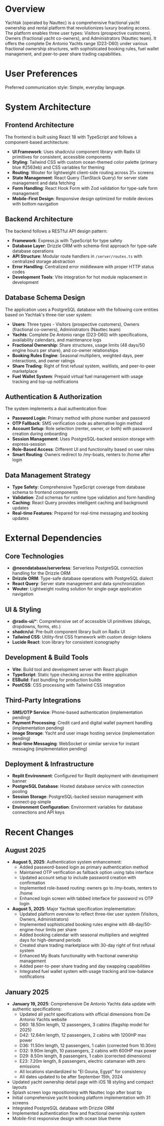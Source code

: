 # Overview

Yachtak (operated by Nauttec) is a comprehensive fractional yacht ownership and rental platform that revolutionizes luxury boating access. The platform enables three user types: Visitors (prospective customers), Owners (fractional yacht co-owners), and Administrators (Nauttec team). It offers the complete De Antonio Yachts range (D23-D60) under various fractional ownership structures, with sophisticated booking rules, fuel wallet management, and peer-to-peer share trading capabilities.

# User Preferences

Preferred communication style: Simple, everyday language.

# System Architecture

## Frontend Architecture

The frontend is built using React 18 with TypeScript and follows a component-based architecture:

- **UI Framework**: Uses shadcn/ui component library with Radix UI primitives for consistent, accessible components
- **Styling**: Tailwind CSS with custom ocean-themed color palette (primary blue #2563eb) and CSS variables for theming
- **Routing**: Wouter for lightweight client-side routing across 31+ screens
- **State Management**: React Query (TanStack Query) for server state management and data fetching
- **Form Handling**: React Hook Form with Zod validation for type-safe form management
- **Mobile-First Design**: Responsive design optimized for mobile devices with bottom navigation

## Backend Architecture

The backend follows a RESTful API design pattern:

- **Framework**: Express.js with TypeScript for type safety
- **Database Layer**: Drizzle ORM with schema-first approach for type-safe database operations
- **API Structure**: Modular route handlers in `/server/routes.ts` with centralized storage abstraction
- **Error Handling**: Centralized error middleware with proper HTTP status codes
- **Development Tools**: Vite integration for hot module replacement in development

## Database Schema Design

The application uses a PostgreSQL database with the following core entities based on Yachtak's three-tier user system:

- **Users**: Three types - Visitors (prospective customers), Owners (fractional co-owners), Administrators (Nauttec team)
- **Yachts**: Complete De Antonio range (D23-D60) with specifications, availability calendars, and maintenance logs
- **Fractional Ownership**: Share structures, usage limits (48 days/50 engine hours per share), and co-owner relationships
- **Booking Rules Engine**: Seasonal multipliers, weighted days, peer interactions, and owner ratings
- **Share Trading**: Right of first refusal system, waitlists, and peer-to-peer marketplace
- **Fuel Wallet System**: Prepaid virtual fuel management with usage tracking and top-up notifications

## Authentication & Authorization

The system implements a dual authentication flow:

- **Password Login**: Primary method with phone number and password
- **OTP Fallback**: SMS verification code as alternative login method
- **Account Setup**: Role selection (renter, owner, or both) with password creation during onboarding
- **Session Management**: Uses PostgreSQL-backed session storage with express-session
- **Role-Based Access**: Different UI and functionality based on user roles
- **Smart Routing**: Owners redirect to /my-boats, renters to /home after login

## Data Management Strategy

- **Type Safety**: Comprehensive TypeScript coverage from database schema to frontend components
- **Validation**: Zod schemas for runtime type validation and form handling
- **Caching**: React Query provides intelligent caching and background updates
- **Real-time Features**: Prepared for real-time messaging and booking updates

# External Dependencies

## Core Technologies

- **@neondatabase/serverless**: Serverless PostgreSQL connection handling for the Drizzle ORM
- **Drizzle ORM**: Type-safe database operations with PostgreSQL dialect
- **React Query**: Server state management and data synchronization
- **Wouter**: Lightweight routing solution for single-page application navigation

## UI & Styling

- **@radix-ui/***: Comprehensive set of accessible UI primitives (dialogs, dropdowns, forms, etc.)
- **shadcn/ui**: Pre-built component library built on Radix UI
- **Tailwind CSS**: Utility-first CSS framework with custom design tokens
- **Lucide React**: Icon library for consistent iconography

## Development & Build Tools

- **Vite**: Build tool and development server with React plugin
- **TypeScript**: Static type checking across the entire application
- **ESBuild**: Fast bundling for production builds
- **PostCSS**: CSS processing with Tailwind CSS integration

## Third-Party Integrations

- **SMS/OTP Service**: Phone-based authentication (implementation pending)
- **Payment Processing**: Credit card and digital wallet payment handling (implementation pending)
- **Image Storage**: Yacht and user image hosting service (implementation pending)
- **Real-time Messaging**: WebSocket or similar service for instant messaging (implementation pending)

## Deployment & Infrastructure

- **Replit Environment**: Configured for Replit deployment with development banner
- **PostgreSQL Database**: Hosted database service with connection pooling
- **Session Storage**: PostgreSQL-backed session management with connect-pg-simple
- **Environment Configuration**: Environment variables for database connections and API keys

# Recent Changes

## August 2025
- **August 5, 2025**: Authentication system enhancement:
  - Added password-based login as primary authentication method
  - Maintained OTP verification as fallback option using tabs interface
  - Updated account setup to include password creation with confirmation
  - Implemented role-based routing: owners go to /my-boats, renters to /home
  - Enhanced login screen with tabbed interface for password vs OTP login
- **August 5, 2025**: Major Yachtak specification implementation:
  - Updated platform overview to reflect three-tier user system (Visitors, Owners, Administrators)
  - Implemented sophisticated booking rules engine with 48-day/50-engine-hour limits per share
  - Added booking calendar with seasonal multipliers and weighted days for high-demand periods
  - Created share trading marketplace with 30-day right of first refusal system
  - Enhanced My Boats functionality with fractional ownership management
  - Added peer-to-peer share trading and day swapping capabilities
  - Integrated fuel wallet system with usage tracking and low-balance notifications

## January 2025
- **January 19, 2025**: Comprehensive De Antonio Yachts data update with authentic specifications:
  - Updated all yacht specifications with official dimensions from De Antonio Yachts website
  - D60: 18.50m length, 12 passengers, 3 cabins (flagship model for 2025)
  - D42: 12.64m length, 12 passengers, 2 cabins with 1200HP max power
  - D36: 11.50m length, 12 passengers, 1 cabin (corrected from 10.30m)
  - D32: 9.90m length, 10 passengers, 2 cabins with 600HP max power
  - D29: 8.50m length, 8 passengers, 1 cabin (corrected dimensions)
  - E23: 7.20m length, 8 passengers, electric catamaran with zero emissions
  - All locations standardized to "El Gouna, Egypt" for consistency
  - All dates updated to be after September 15th, 2024
- Updated yacht ownership detail page with iOS 18 styling and compact layouts
- Splash screen logo repositioning with Nauttec logo after boat tip
- Initial comprehensive yacht booking platform implementation with 31 screens
- Integrated PostgreSQL database with Drizzle ORM
- Implemented authentication flow and fractional ownership system
- Mobile-first responsive design with ocean blue theme